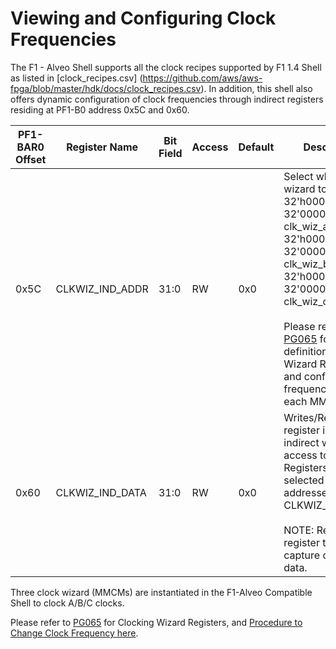 # Viewing and Configuring Clock Frequencies

The F1 - Alveo Shell supports all the clock recipes supported by F1 1.4 Shell as listed in [clock_recipes.csv] (https://github.com/aws/aws-fpga/blob/master/hdk/docs/clock_recipes.csv). In addition, this shell also offers dynamic configuration of clock frequencies through indirect registers residing at PF1-B0 address 0x5C and 0x60.

| PF1-BAR0 Offset | Register Name     | Bit Field | Access | Default | Description                                                                                                                                                                                                                                                                                                                                                                                                          |
| --------------- | ----------------- | --------- | ------ | ------- | -------------------------------------------------------------------------------------------------------------------------------------------------------------------------------------------------------------------------------------------------------------------------------------------------------------------------------------------------------------------------------------------------------------------- |
| 0x5C            | CLKWIZ\_IND\_ADDR | 31:0      | RW     | 0x0     | Select which Clock wizard to access:<br>32'h0000\_0000 - 32'0000\_0FFF = clk\_wiz\_a<br>32'h0000\_1000 - 32'0000\_1FFF = clk\_wiz\_b<br>32'h0000\_2000 - 32'0000\_2FFF = clk\_wiz\_c<br><br>Please refer to [PG065](https://www.xilinx.com/support/documentation/ip_documentation/clk_wiz/v6_0/pg065-clk-wiz.pdf#page=15) for definitions on Clock Wizard Registers and configure clock frequencies from each MMCMs. |
| 0x60            | CLKWIZ\_IND\_DATA | 31:0      | RW     | 0x0     | Writes/Reads to this register initiates indirect write/read access to the Registers of the selected MMCMs addressed by CLKWIZ\_IND\_ADDR.<br><br>NOTE: Read the register twice to capture correct data.<br>                                                                                                                                                                                                          |

Three clock wizard (MMCMs) are instantiated in the F1-Alveo Compatible Shell to clock A/B/C clocks.

Please refer to [PG065](https://www.xilinx.com/support/documentation/ip_documentation/clk_wiz/v6_0/pg065-clk-wiz.pdf#page=15) for Clocking Wizard Registers, and [Procedure to Change Clock Frequency here](https://www.xilinx.com/support/documentation/ip_documentation/clk_wiz/v6_0/pg065-clk-wiz.pdf#page=61).
